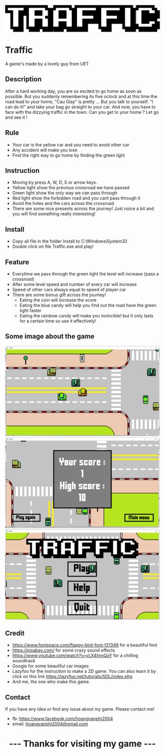 <div align="center">
  <img src="GameIntroduction/GameName.png">
</div>

# Traffic
A game's made by a lovely guy from UET
## Description
After a hard working day, you are so excited to go home as soon as possible. But you suddenly remembering its five oclock and at this time the road lead to your home, "Cau Giay" is pretty ... But you talk to yourself: "I can do it!" and take your bag go straight to your car. And now, you have to face with the dizzying traffic in the town. Can you get to your home ? Let go and see it !
## Rule
- Your car is the yellow car and you need to avoid other car 
- Any accident will make you lose
- Find the right way to go home by finding the green light
## Instruction
- Moving by press A, W, D, S or arrow keys.
- Yellow light show the previous crossroad we have passed
- Green light show the only way we can pass through
- Red light show the forbidden road and you cant pass through it
- Avoid the holes and the cars across the crossroad
- There are some nice presents across the journey! Just noice a bit and you will find something really interesting!
## Install
- Copy all file in the folder Install to C:\Windows\System32
- Double click on file Traffic.exe and play!
## Feature
- Everytime we pass through the green light the level will increase (pass a crossroad)
- After some level speed and number of every car will increase
- Speed of other cars always equal to speed of player car
- There are some bonus gift across the journey!
  - Eating the coin will increase the score
  - Eating the blue candy will help you find out the road have the green light faster
  - Eating the rainbow candy will make you invincible! but it only lasts for a certain time so use it effectively!
## Some image about the game
<div align="">
  <img src="GameIntroduction/img1.png">
  <img src="GameIntroduction/img2.png">
  <img src="GameIntroduction/img3.png">
</div>

## Credit
- https://www.fontspace.com/flappy-bird-font-f21349 for a beautiful font 
- https://pixabay.com/ for some crazy sound effects
- https://www.youtube.com/watch?v=yLX4ljnnQoY for a chilling soundtrack
- Google for some beautiful car images
- Lazyfoo for the instruction to make a 2D game. You can also learn it by click on this link https://lazyfoo.net/tutorials/SDL/index.php
- And me, the one who make this game.
## Contact
If you have any idea or find any issue about my game. Please contact me!
- fb: https://www.facebook.com/hoangvanphi2004
- email: hoangvanphi2004@gmail.com
<div align="center">
  <h1> --- Thanks for visiting my game --- </h1>
 </div>
